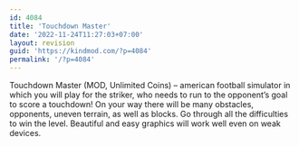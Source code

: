 ```yaml
---
id: 4084
title: 'Touchdown Master'
date: '2022-11-24T11:27:03+07:00'
layout: revision
guid: 'https://kindmod.com/?p=4084'
permalink: '/?p=4084'
---
```


Touchdown Master (MOD, Unlimited Coins) – american football simulator in which you will play for the striker, who needs to run to the opponent’s goal to score a touchdown! On your way there will be many obstacles, opponents, uneven terrain, as well as blocks. Go through all the difficulties to win the level. Beautiful and easy graphics will work well even on weak devices.